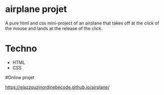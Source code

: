 # airplane projet
A pure html and css mini-project of an airplane that takes off at the click of the mouse and lands at the release of the click.

# Techno

- HTML
- CSS

#Online projet

https://elazzouzinordinebecode.github.io/airplane/
